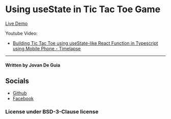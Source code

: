 # Using useState in Tic Tac Toe Game

[Live Demo](https://jxmked.github.io/Random-Web-Ideas/Using%20useState%20in%20TicTacToe/)

Youtube Video:

- [Building Tic Tac Toe using useState-like React Function in Typescript using Mobile Phone - Timelapse](https://youtu.be/gWb-Mebktgg)

---

#### Written by Jovan De Guia

## Socials

- [Github](https://github.com/jxmked)
- [Facebook](https://www.facebook.com/deguia25)

### License under BSD-3-Clause license
